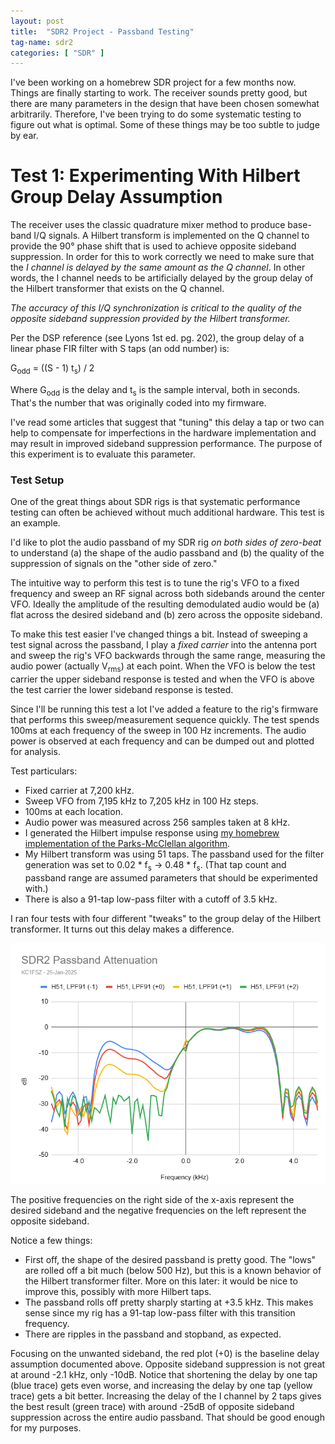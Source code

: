 ```yaml
---
layout: post
title:  "SDR2 Project - Passband Testing"
tag-name: sdr2
categories: [ "SDR" ]
---
```


I've been working on a homebrew SDR project for a few months now.  Things are 
finally starting to work.  The receiver sounds pretty good, but there are many 
parameters in the design that have been chosen somewhat arbitrarily. Therefore,
I've been trying to do some systematic testing to figure out what is optimal.
Some of these things may be too subtle to judge by ear.

# Test 1: Experimenting With Hilbert Group Delay Assumption

The receiver uses the classic quadrature mixer method to produce base-band
I/Q signals.  A Hilbert transform is implemented on the Q channel to 
provide the 90° phase shift that is used to achieve opposite 
sideband suppression. In order for this to work correctly we need to make
sure that the _I channel is delayed by the same amount as the Q channel_. In other 
words, the I channel needs to be artificially delayed by the group delay 
of the Hilbert transformer that exists on the Q channel.

*The accuracy of this I/Q synchronization is critical to the quality of the opposite 
sideband suppression provided by the Hilbert transformer.*

Per the DSP reference (see Lyons 1st ed. pg. 202), the group delay of a 
linear phase FIR filter with S taps (an odd number) is:

G<sub>odd</sub> = ((S - 1) t<sub>s</sub>) / 2

Where G<sub>odd</sub> is the delay and t<sub>s</sub> is the sample interval, both in seconds.
That's the number that was originally coded into my firmware.

I've read some articles that suggest that "tuning" this delay a tap
or two can help to compensate for imperfections in the hardware implementation
and may result in improved sideband suppression performance. The purpose of this 
experiment is to evaluate this parameter.

### Test Setup

One of the great things about SDR rigs is that systematic performance testing can 
often be achieved without much additional hardware. This test is an example.

I'd like to plot the audio passband of my SDR rig _on both sides of zero-beat_ to
understand (a) the shape of the audio passband and (b) the quality of the suppression 
of signals on the "other side of zero."  

The intuitive way to perform this test is to tune the rig's VFO to a fixed frequency and 
sweep an RF signal across both sidebands around the center VFO. Ideally the amplitude
of the resulting demodulated audio would be (a) flat across the desired sideband and (b)
zero across the opposite sideband.

To make this test easier I've changed things a bit. Instead of sweeping a test signal 
across the passband, I play a _fixed carrier_ into the antenna port and sweep the rig's 
VFO backwards through the same range, measuring the audio power (actually V<sub>rms</sub>)
at each point. When the VFO is below the test
carrier the upper sideband response is tested and when the VFO is above the test carrier the 
lower sideband response is tested.

Since I'll be running this test a lot I've added a feature to the rig's firmware that 
performs this sweep/measurement sequence quickly. The test spends 100ms at each frequency
of the sweep in 100 Hz increments. The audio power is observed at each frequency and can be dumped 
out and plotted for analysis. 

Test particulars:
* Fixed carrier at 7,200 kHz.
* Sweep VFO from 7,195 kHz to 7,205 kHz in 100 Hz steps.  
* 100ms at each location.
* Audio power was measured across 256 samples taken at 8 kHz.
* I generated the Hilbert impulse response
using [my homebrew implementation of the Parks-McClellan algorithm](https://github.com/brucemack/firpm-py). 
* My Hilbert transform was using 51 taps. The passband used for the filter 
generation was set to 0.02 * f<sub>s</sub> -> 0.48  * f<sub>s</sub>.  (That 
tap count and passband range are
assumed parameters that should be experimented with.)
* There is also a 91-tap low-pass filter with a cutoff of 3.5 kHz.

I ran four 
tests with four different "tweaks" to the group delay of the Hilbert transformer. It 
turns out this delay makes a difference.

![Link 1](/assets/images/passband-0.png)

The positive frequencies on the right side of the x-axis represent the desired sideband and the 
negative frequencies on the left represent the opposite sideband.  

Notice a few things:
* First off, the shape of the desired passband is pretty good. The "lows"
are rolled off a bit much (below 500 Hz), but this is a known behavior of the Hilbert 
transformer filter. More on this later: it would be nice to improve this, possibly
with more Hilbert taps.
* The passband rolls off pretty sharply starting at +3.5 kHz. This makes sense
since my rig has a 91-tap low-pass filter with this transition frequency.
* There are ripples in the passband and stopband, as expected.

Focusing on the unwanted sideband, the red plot (+0) is the baseline delay assumption 
documented above. Opposite sideband
suppression is not great at around -2.1 kHz, only -10dB. Notice that shortening the 
delay by one tap (blue trace) gets even worse, and increasing the delay by one tap (yellow
trace) gets a bit better. Increasing the delay of the I channel by 2 taps gives the best
result (green trace) with around -25dB of opposite sideband suppression across the entire
audio passband. That should be good enough for my purposes.



